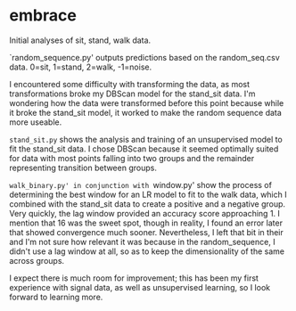 # embrace

Initial analyses of sit, stand, walk data. 

`random_sequence.py' outputs predictions based on the random_seq.csv data. 0=sit, 1=stand, 2=walk, -1=noise.

I encountered some difficulty with transforming the data, as most transformations broke my DBScan model for the stand_sit data. I'm 
wondering how the data were transformed before this point because while it broke the stand_sit model, it worked to make the random
sequence data more useable. 

`stand_sit.py` shows the analysis and training of an unsupervised model to fit the stand_sit data. I chose DBScan because it seemed
optimally suited for data with most points falling into two groups and the remainder representing transition between groups.

`walk_binary.py' in conjunction with `window.py' show the process of determining the best window for an LR model to fit to the walk data, which I combined with 
the stand_sit data to create a positive and a negative group.
Very quickly, the lag window provided an accuracy score approaching 1. I mention that 16 was the sweet spot, though in reality,
I found an error later that showed convergence much sooner. Nevertheless, I left that bit in their and I'm not sure how relevant
it was because in the random_sequence, I didn't use a lag window at all, so as to keep the dimensionality of the same across groups.

I expect there is much room for improvement; this has been my first experience with signal data, as well as unsupervised learning,
so I look forward to learning more. 
